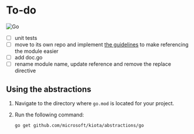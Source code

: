 # To-do

![Go](https://github.com/microsoft/kiota/actions/workflows/abstractions-go.yml/badge.svg)

- [ ] unit tests
- [ ] move to its own repo and implement [the guidelines](https://golang.org/doc/#developing-modules) to make referencing the module easier
- [ ] add doc.go
- [ ] rename module name, update reference and remove the replace directive

## Using the abstractions

1. Navigate to the directory where `go.mod` is located for your project.
1. Run the following command:

    ```Shell
    go get github.com/microsoft/kiota/abstractions/go
    ```
